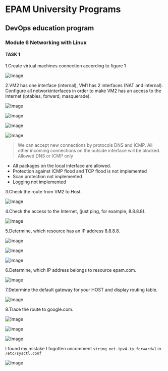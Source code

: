 # EPAM University Programs

## DevOps education program
### Module 6 Networking with Linux 


#### TASK 1
1.Create virtual machines connection according to figure 1

![Image](https://github.com/Twicer/DevOps_online_Dnipro_2020Q42021Q1/blob/master/m6/task6.1/screens/main.jpg)

2.VM2 has one interface (internal), VM1 has 2 interfaces (NAT and internal). Configure  all networkinterfaces in order to make VM2 has an access to the Internet (iptables, forward, masquerade).

![Image](https://github.com/Twicer/DevOps_online_Dnipro_2020Q42021Q1/blob/master/m6/task6.1/screens/0png)

![Image](https://github.com/Twicer/DevOps_online_Dnipro_2020Q42021Q1/blob/master/m6/task6.1/screens/0a.png)

![Image](https://github.com/Twicer/DevOps_online_Dnipro_2020Q42021Q1/blob/master/m6/task6.1/screens/2a.png)

![Image](https://github.com/Twicer/DevOps_online_Dnipro_2020Q42021Q1/blob/master/m6/task6.1/screens/2b.png)

>We can accept new connections by protocols DNS and ICMP. All other incoming connections on the outside interface will be blocked. Allowed DNS or ICMP only

* All packages on the local interface are allowed.
* Protection against ICMP flood and TСP flood is not implemented
* Scan protection not implemented
* Logging not implemented

3.Check the route from VM2 to Host.

![Image](https://github.com/Twicer/DevOps_online_Dnipro_2020Q42021Q1/blob/master/m6/task6.1/screens/3.png)

4.Check the access to the Internet, (just ping, for example, 8.8.8.8).

![Image](https://github.com/Twicer/DevOps_online_Dnipro_2020Q42021Q1/blob/master/m6/task6.1/screens/4.png)

5.Determine, which  resource has an IP address 8.8.8.8.

![Image](https://github.com/Twicer/DevOps_online_Dnipro_2020Q42021Q1/blob/master/m6/task6.1/screens/5a.png)

![Image](https://github.com/Twicer/DevOps_online_Dnipro_2020Q42021Q1/blob/master/m6/task6.1/screens/5b.png)

![Image](https://github.com/Twicer/DevOps_online_Dnipro_2020Q42021Q1/blob/master/m6/task6.1/screens/5c.png)

6.Determine, which  IP address belongs to resource epam.com.

![Image](https://github.com/Twicer/DevOps_online_Dnipro_2020Q42021Q1/blob/master/m6/task6.1/screens/6.png)

7.Determine the default gateway for your HOST and display routing table. 

![Image](https://github.com/Twicer/DevOps_online_Dnipro_2020Q42021Q1/blob/master/m6/task6.1/screens/7.png)

8.Trace the route to google.com. 

![Image](https://github.com/Twicer/DevOps_online_Dnipro_2020Q42021Q1/blob/master/m6/task6.1/screens/8.png)

![Image](https://github.com/Twicer/DevOps_online_Dnipro_2020Q42021Q1/blob/master/m6/task6.1/screens/9.png)

![Image](https://github.com/Twicer/DevOps_online_Dnipro_2020Q42021Q1/blob/master/m6/task6.1/screens/9b.png)

I found my mistake I fogotten uncomment ```string net.ipv4.ip_forward=1``` in ```/etc/sysctl.conf```

![Image](https://github.com/Twicer/DevOps_online_Dnipro_2020Q42021Q1/blob/master/m6/task6.1/screens/10.png)